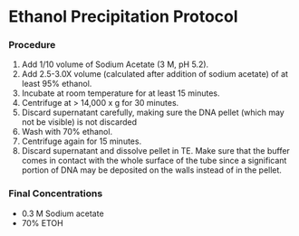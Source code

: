# Ethanol Precipitation Protocol

### Procedure
1. Add 1/10 volume of Sodium Acetate (3 M, pH 5.2).
2. Add 2.5-3.0X volume (calculated after addition of sodium acetate) of at least 95% ethanol.
3. Incubate at room temperature for at least 15 minutes.
4. Centrifuge at > 14,000 x g for 30 minutes.
5. Discard supernatant carefully, making sure the DNA pellet (which may not be visible) is not discarded
6. Wash with 70% ethanol.
7. Centrifuge again for 15 minutes.
8. Discard supernatant and dissolve pellet in TE. Make sure that the buffer comes in contact with the
whole surface of the tube since a significant portion of DNA may be deposited on the walls instead of in
the pellet.

### Final Concentrations
- 0.3 M Sodium acetate
- 70% ETOH


<!-- Comments: time and centrifuge speed are the biggest factors for DNA recovery. Don't worry so much about temperature despite what many protocols recommend. -->
